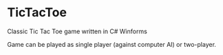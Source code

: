 # TicTacToe
Classic Tic Tac Toe game written in C# Winforms

Game can be played as single player (against computer AI) or two-player.
